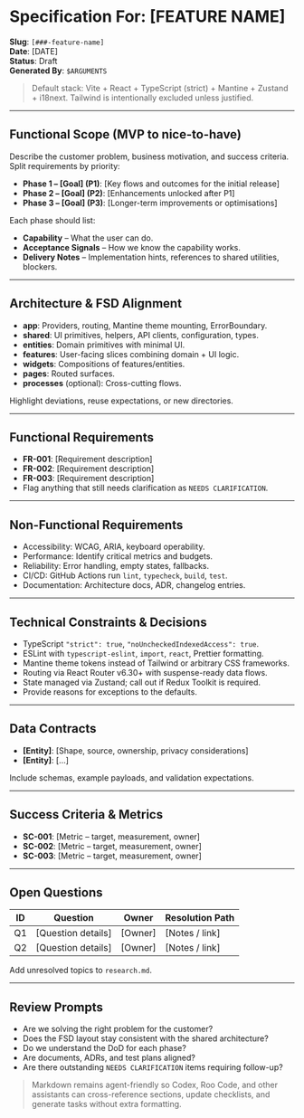 # Specification For: [FEATURE NAME]

**Slug**: `[###-feature-name]`  
**Date**: [DATE]  
**Status**: Draft  
**Generated By**: `$ARGUMENTS`

> Default stack: Vite + React + TypeScript (strict) + Mantine + Zustand + i18next. Tailwind is intentionally excluded unless justified.

---

## Functional Scope (MVP to nice-to-have)

Describe the customer problem, business motivation, and success criteria. Split requirements by priority:
- **Phase 1 – [Goal] (P1)**: [Key flows and outcomes for the initial release]
- **Phase 2 – [Goal] (P2)**: [Enhancements unlocked after P1]
- **Phase 3 – [Goal] (P3)**: [Longer-term improvements or optimisations]

Each phase should list:
- **Capability** – What the user can do.
- **Acceptance Signals** – How we know the capability works.
- **Delivery Notes** – Implementation hints, references to shared utilities, blockers.

---

## Architecture & FSD Alignment

- **app**: Providers, routing, Mantine theme mounting, ErrorBoundary.
- **shared**: UI primitives, helpers, API clients, configuration, types.
- **entities**: Domain primitives with minimal UI.
- **features**: User-facing slices combining domain + UI logic.
- **widgets**: Compositions of features/entities.
- **pages**: Routed surfaces.
- **processes** (optional): Cross-cutting flows.

Highlight deviations, reuse expectations, or new directories.

---

## Functional Requirements

- **FR-001**: [Requirement description]
- **FR-002**: [Requirement description]
- **FR-003**: [Requirement description]
- Flag anything that still needs clarification as `NEEDS CLARIFICATION`.

---

## Non-Functional Requirements

- Accessibility: WCAG, ARIA, keyboard operability.
- Performance: Identify critical metrics and budgets.
- Reliability: Error handling, empty states, fallbacks.
- CI/CD: GitHub Actions run `lint`, `typecheck`, `build`, `test`.
- Documentation: Architecture docs, ADR, changelog entries.

---

## Technical Constraints & Decisions

- TypeScript `"strict": true`, `"noUncheckedIndexedAccess": true`.
- ESLint with `typescript-eslint`, `import`, `react`, Prettier formatting.
- Mantine theme tokens instead of Tailwind or arbitrary CSS frameworks.
- Routing via React Router v6.30+ with suspense-ready data flows.
- State managed via Zustand; call out if Redux Toolkit is required.
- Provide reasons for exceptions to the defaults.

---

## Data Contracts

- **[Entity]**: [Shape, source, ownership, privacy considerations]
- **[Entity]**: [...]

Include schemas, example payloads, and validation expectations.

---

## Success Criteria & Metrics

- **SC-001**: [Metric – target, measurement, owner]
- **SC-002**: [Metric – target, measurement, owner]
- **SC-003**: [Metric – target, measurement, owner]

---

## Open Questions

| ID | Question | Owner | Resolution Path |
|----|----------|-------|------------------|
| Q1 | [Question details] | [Owner] | [Notes / link] |
| Q2 | [Question details] | [Owner] | [Notes / link] |

Add unresolved topics to `research.md`.

---

## Review Prompts

- Are we solving the right problem for the customer?
- Does the FSD layout stay consistent with the shared architecture?
- Do we understand the DoD for each phase?
- Are documents, ADRs, and test plans aligned?
- Are there outstanding `NEEDS CLARIFICATION` items requiring follow-up?

> Markdown remains agent-friendly so Codex, Roo Code, and other assistants can cross-reference sections, update checklists, and generate tasks without extra formatting.
